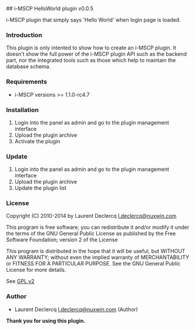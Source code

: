 ## i-MSCP HelloWorld plugin v0.0.5

i-MSCP plugin that simply says 'Hello World' when login page is loaded.

### Introduction

This plugin is only intented to show how to create an i-MSCP plugin. It doesn't show the full power of the i-MSCP plugin
API such as the backend part, nor the integrated tools such as those which help to maintain the database schema.

### Requirements

- i-MSCP versions >= 1.1.0-rc4.7

### Installation

1. Login into the panel as admin and go to the plugin management interface
2. Upload the plugin archive
3. Activate the plugin

### Update

1. Login into the panel as admin and go to the plugin management interface
2. Upload the plugin archive
3. Update the plugin list

### License

Copyright (C) 2010-2014 by Laurent Declercq <l.declercq@nuxwin.com>

This program is free software; you can redistribute it and/or modify
it under the terms of the GNU General Public License as published by
the Free Software Foundation; version 2 of the License

This program is distributed in the hope that it will be useful,
but WITHOUT ANY WARRANTY; without even the implied warranty of
MERCHANTABILITY or FITNESS FOR A PARTICULAR PURPOSE.  See the
GNU General Public License for more details.

See [GPL v2](http://www.gnu.org/licenses/gpl-2.0.html "GPL v2")

### Author

 * Laurent Declercq <l.declercq@nuxwin.com> (Author)

**Thank you for using this plugin.**
